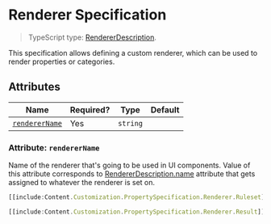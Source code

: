# Renderer Specification

> TypeScript type: [RendererDescription]($presentation-common).

This specification allows defining a custom renderer, which can be used to render properties or categories.

## Attributes

| Name                                      | Required? | Type     | Default |
| ----------------------------------------- | --------- | -------- | ------- |
| [`rendererName`](#attribute-renderername) | Yes       | `string` |         |

### Attribute: `rendererName`

Name of the renderer that's going to be used in UI components. Value of this attribute corresponds
to [RendererDescription.name]($presentation-common) attribute that gets assigned to whatever the renderer
is set on.

```ts
[[include:Content.Customization.PropertySpecification.Renderer.Ruleset]]
```

```ts
[[include:Content.Customization.PropertySpecification.Renderer.Result]]
```
